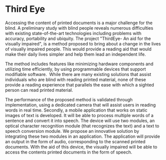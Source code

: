 # Third Eye
Accessing the content of printed documents is a major challenge for the blind. A preliminary study with blind people reveals numerous difficulties with existing state-of-the-art technologies including problems with accuracy, portability and ubiquity. The project "ThirdEye- An aid for the visually impaired", is a method proposed to bring about a change in the lives of visually impaired people. This would provide a reading aid that would make their daily lives simpler and help them lead an independent life.

The method includes features like minimizing hardware components and utilizing time efficiently, by using programmable devices that support modifiable software.  While there are many existing solutions that assist individuals who are blind with reading printed material, none of these provide a reading experience that parallels the ease with which a sighted person can read printed material. 

The performance of the proposed method is validated through implementation, using a dedicated camera that will assist users in reading words in real time. Secondly, a mobile application that works on static images of text is developed. It will be able to process multiple words of a sentence and convert it into speech. The device will use two modules, an optical character recognition module (that recognizes the text) and a text to speech conversion module. We propose an innovative solution by integrating these two modules in an application. The application will provide an output in the form of audio, corresponding to the scanned printed documents. With the aid of this device, the visually impaired will be able to access the contents printed documents in the form of speech.
